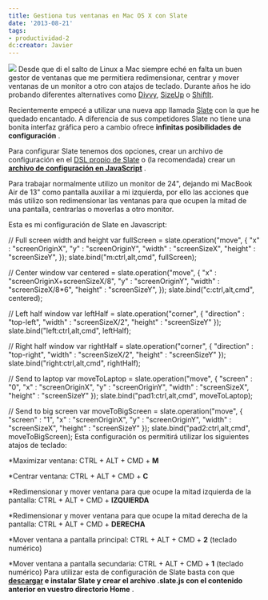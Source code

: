 ```yaml
---
title: Gestiona tus ventanas en Mac OS X con Slate
date: '2013-08-21'
tags:
- productividad-2
dc:creator: Javier
---
```


![](http://blog.diacode.com/wp-content/uploads/2013/08/windows1.png)
Desde que di el salto de Linux a Mac siempre eché en falta un buen gestor de ventanas que me permitiera redimensionar, centrar y mover ventanas de un monitor a otro con atajos de teclado. Durante años he ido probando diferentes alternatives como 
[Divvy](http://mizage.com/divvy/), 
[SizeUp](http://www.irradiatedsoftware.com/sizeup/) o 
[ShiftIt](https://github.com/fikovnik/ShiftIt).

Recientemente empecé a utilizar una nueva app llamada 
[Slate](https://github.com/jigish/slate) con la que he quedado encantado. A diferencia de sus competidores Slate no tiene una bonita interfaz gráfica pero a cambio ofrece 
**infinitas posibilidades de configuración**
.


Para configurar Slate tenemos dos opciones, crear un archivo de configuración en el 
[DSL propio de Slate](https://github.com/jigish/slate/blob/master/Slate/default.slate) o (la recomendada) crear un 
**[archivo de configuración en JavaScript](https://github.com/jigish/slate/wiki/JavaScript-Configs)**
.

Para trabajar normalmente utilizo un monitor de 24", dejando mi MacBook Air de 13" como pantalla auxiliar a mi izquierda, por ello las acciones que más utilizo son redimensionar las ventanas para que ocupen la mitad de una pantalla, centrarlas o moverlas a otro monitor.

Esta es mi configuración de Slate en Javascript:

// Full screen width and height
var fullScreen = slate.operation("move", {
  "x"       : "screenOriginX",
  "y"       : "screenOriginY",
  "width"   : "screenSizeX",
  "height"  : "screenSizeY",
});
slate.bind("m:ctrl,alt,cmd", fullScreen);

// Center window
var centered = slate.operation("move", {
  "x"       : "screenOriginX+screenSizeX/8",
  "y"       : "screenOriginY",
  "width"   : "screenSizeX/8*6",
  "height"  : "screenSizeY",
});
slate.bind("c:ctrl,alt,cmd", centered);

// Left half window
var leftHalf = slate.operation("corner", {
  "direction" : "top-left",
  "width"     : "screenSizeX/2",
  "height"    : "screenSizeY"
});
slate.bind("left:ctrl,alt,cmd", leftHalf);

// Right half window
var rightHalf = slate.operation("corner", {
  "direction" : "top-right",
  "width"     : "screenSizeX/2",
  "height"    : "screenSizeY"
});
slate.bind("right:ctrl,alt,cmd", rightHalf);

// Send to laptop
var moveToLaptop = slate.operation("move", {
  "screen"  : "0",
  "x"       : "screenOriginX",
  "y"       : "screenOriginY",
  "width"   : "screenSizeX",
  "height"  : "screenSizeY"
});
slate.bind("pad1:ctrl,alt,cmd", moveToLaptop);

// Send to big screen
var moveToBigScreen = slate.operation("move", {
  "screen"  : "1",
  "x"       : "screenOriginX",
  "y"       : "screenOriginY",
  "width"   : "screenSizeX",
  "height"  : "screenSizeY"
});
slate.bind("pad2:ctrl,alt,cmd", moveToBigScreen);
Esta configuración os permitirá utilizar los siguientes atajos de teclado:

*Maximizar ventana:
CTRL + ALT + CMD + 
**M**

	
*Centrar ventana:
CTRL + ALT + CMD + 
**C**

	
*Redimensionar y mover ventana para que ocupe la mitad izquierda de la pantalla:
CTRL + ALT + CMD + 
**IZQUIERDA**

	
*Redimensionar y mover ventana para que ocupe la mitad derecha de la pantalla:
CTRL + ALT + CMD + 
**DERECHA**

	
*Mover ventana a pantalla principal:
CTRL + ALT + CMD + 
**2**
 (teclado numérico)

	
*Mover ventana a pantalla secundaria:
CTRL + ALT + CMD + 
**1**
 (teclado numérico)
Para utilizar esta de configuración de Slate basta con que 
**[descargar](https://github.com/jigish/slate/archive/master.zip) e instalar Slate y crear el archivo 
.slate.js con el contenido anterior en vuestro directorio Home**
.
